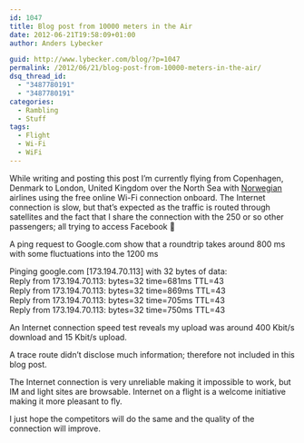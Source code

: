 ```yaml
---
id: 1047
title: Blog post from 10000 meters in the Air
date: 2012-06-21T19:58:09+01:00
author: Anders Lybecker

guid: http://www.lybecker.com/blog/?p=1047
permalink: /2012/06/21/blog-post-from-10000-meters-in-the-air/
dsq_thread_id:
  - "3487780191"
  - "3487780191"
categories:
  - Rambling
  - Stuff
tags:
  - Flight
  - Wi-Fi
  - WiFi
---
```

While writing and posting this post I&#8217;m currently flying from Copenhagen, Denmark to London, United Kingdom over the North Sea with [Norwegian](http://www.norwegian.com/ "The airline carrier Norwegians' homepage") airlines using the free online Wi-Fi connection onboard. The Internet connection is slow, but that&#8217;s expected as the traffic is routed through satellites and the fact that I share the connection with the 250 or so other passengers; all trying to access Facebook 🙂

A ping request to Google.com show that a roundtrip takes around 800 ms with some fluctuations into the 1200 ms

Pinging google.com [173.194.70.113] with 32 bytes of data:  
Reply from 173.194.70.113: bytes=32 time=681ms TTL=43  
Reply from 173.194.70.113: bytes=32 time=869ms TTL=43  
Reply from 173.194.70.113: bytes=32 time=705ms TTL=43  
Reply from 173.194.70.113: bytes=32 time=750ms TTL=43

An Internet connection speed test reveals my upload was around 400 Kbit/s download and 15 Kbit/s upload.

A trace route didn&#8217;t disclose much information; therefore not included in this blog post.

The Internet connection is very unreliable making it impossible to work, but IM and light sites are browsable. Internet on a flight is a welcome initiative making it more pleasant to fly.

I just hope the competitors will do the same and the quality of the connection will improve.